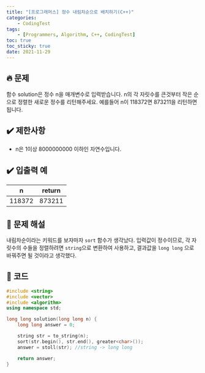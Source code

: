 ```yaml
---
title: "[프로그래머스] 정수 내림차순으로 배치하기(C++)"
categories: 
    - CodingTest
tags:
    - [Programmers, Algorithm, C++, CodingTest]
toc: true
toc_sticky: true
date: 2021-11-29
---
```


## 🔥 문제
함수 solution은 정수 n을 매개변수로 입력받습니다. n의 각 자릿수를 큰것부터 작은 순으로 정렬한 새로운 정수를 리턴해주세요. 예를들어 n이 118372면 873211을 리턴하면 됩니다.


## ✔️ 제한사항

- n은 1이상 8000000000 이하인 자연수입니다.


## ✔️ 입출력 예

|n|return|
|---|---|
|118372|873211|


## 🤔 문제 해설

내림차순이라는 키워드를 보자마자 `sort` 함수가 생각났다.
입력값이 정수이므로, 각 자릿수의 수들을 정렬하려면 `string`으로 변환하여 사용하고, 결과값을 `long long` 으로 바꿔주면 될 것이라고 생각했다.

## 👻 코드

```cpp
#include <string>
#include <vector>
#include <algorithm>
using namespace std;

long long solution(long long n) {
    long long answer = 0;

    string str = to_string(n);
    sort(str.begin(), str.end(), greater<char>());
    answer = stoll(str); //string -> long long

    return answer;
}
```
